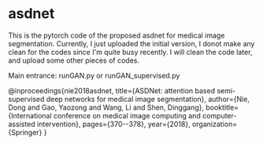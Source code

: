 # asdnet
This is the pytorch code of the proposed asdnet for medical image segmentation. Currently, I just uploaded the initial version, I donot make any clean for the codes since I'm quite busy recently. I will clean the code later, and upload some other pieces of codes.

Main entrance: runGAN.py or runGAN_supervised.py


@inproceedings{nie2018asdnet,
  title={ASDNet: attention based semi-supervised deep networks for medical image segmentation},
  author={Nie, Dong and Gao, Yaozong and Wang, Li and Shen, Dinggang},
  booktitle={International conference on medical image computing and computer-assisted intervention},
  pages={370--378},
  year={2018},
  organization={Springer}
}
